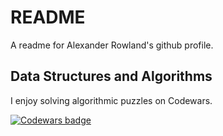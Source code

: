 # README
A readme for Alexander Rowland's github profile.

## Data Structures and Algorithms

I enjoy solving algorithmic puzzles on Codewars.

[![Codewars badge](https://www.codewars.com/users/prestidigitation/badges/large)](https://www.codewars.com/users/prestidigitation)

